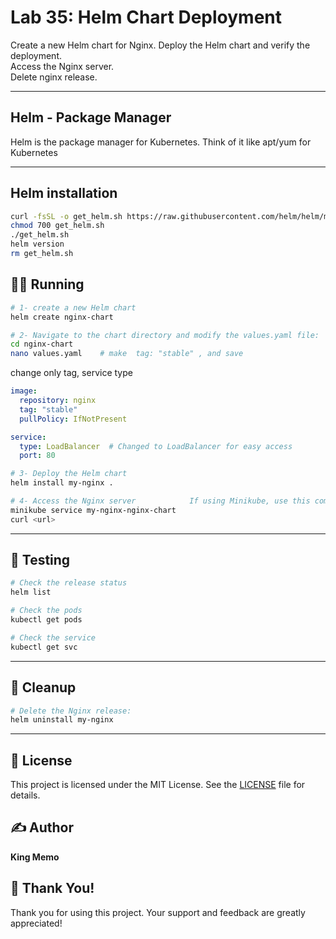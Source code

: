 # Lab 35: Helm Chart Deployment

Create a new Helm chart for Nginx. Deploy the Helm chart and verify the deployment.  
Access the Nginx server.  
Delete nginx release.  

---

## Helm - Package Manager

Helm is the package manager for Kubernetes. Think of it like apt/yum for Kubernetes

---

## Helm installation
```bash
curl -fsSL -o get_helm.sh https://raw.githubusercontent.com/helm/helm/main/scripts/get-helm-3
chmod 700 get_helm.sh
./get_helm.sh
helm version
rm get_helm.sh
```

## 🏃‍♂️ Running
```bash
# 1- create a new Helm chart
helm create nginx-chart

# 2- Navigate to the chart directory and modify the values.yaml file:
cd nginx-chart
nano values.yaml    # make  tag: "stable" , and save
```
change only tag, service type
```yaml
image:
  repository: nginx
  tag: "stable"
  pullPolicy: IfNotPresent

service:
  type: LoadBalancer  # Changed to LoadBalancer for easy access
  port: 80
```

```bash
# 3- Deploy the Helm chart
helm install my-nginx .

# 4- Access the Nginx server            If using Minikube, use this command instead:
minikube service my-nginx-nginx-chart
curl <url> 
```

---

## 🧪 Testing
```bash
# Check the release status
helm list

# Check the pods
kubectl get pods

# Check the service
kubectl get svc
```

---

## 🧹 Cleanup
```bash
# Delete the Nginx release:
helm uninstall my-nginx
```

---

## 📄 License
This project is licensed under the MIT License. See the [LICENSE](LICENSE) file for details.

## ✍️ Author
**King Memo**

## 🙏 Thank You!
Thank you for using this project. Your support and feedback are greatly appreciated!
